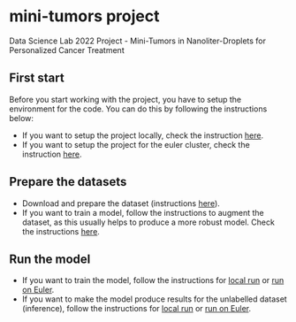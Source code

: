 # mini-tumors project
Data Science Lab 2022 Project - Mini-Tumors in Nanoliter-Droplets for Personalized Cancer Treatment

## First start
Before you start working with the project, you have to setup the environment for the code. You can do this by following the instructions below:
- If you want to setup the project locally, check the instruction [here](docs/environment.md#instructions-for-the-local-setup).
- If you want to setup the project for the euler cluster, check the instruction [here](docs/environment.md#instructions-for-the-euler-setup).

## Prepare the datasets
- Download and prepare the dataset (instructions [here](docs/preparing_data.md)).
- If you want to train a model, follow the instructions to augment the dataset, as this usually helps to produce a more robust model. Check the instructions [here](docs/augmentations.md).

## Run the model
- If you want to train the model, follow the instructions for [local run](docs/train.md#instructions-for-local-training) or [run on Euler](docs/train.md#instructions-for-training-on-euler).
- If you want to make the model produce results for the unlabelled dataset (inference), follow the instructions for [local run](docs/inference.md#instructions-for-local-inference) or [run on Euler](docs/inference.md#instructions-for-inference-on-euler).
